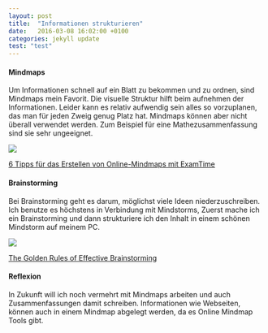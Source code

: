 ```yaml
---
layout: post
title:  "Informationen strukturieren"
date:   2016-03-08 16:02:00 +0100
categories: jekyll update
test: "test"
---
```

#### Mindmaps
Um Informationen schnell auf ein Blatt zu bekommen und zu ordnen, sind Mindmaps mein Favorit. Die visuelle Struktur hilft beim aufnehmen der Informationen. Leider kann es relativ aufwendig sein alles so vorzuplanen, das man für jeden Zweig genug Platz hat. Mindmaps können aber nicht überall verwendet werden. Zum Beispiel für eine Mathezusammenfassung sind sie sehr ungeeignet.

<div class="thumbnail">
	<img src="https://infode.examtime.com/files/2012/11/Tipps-zum-Erstellen-von-Mindmaps.png" class="img-responsive">
	<p class="text-center">
		<a href="https://www.examtime.com/de/blog/6-tipps-fur-das-erstellen-von-online-mindmaps-mit-examtime/">
			6 Tipps für das Erstellen von Online-Mindmaps mit ExamTime
		</a>
	</p>
</div>

#### Brainstorming
Bei Brainstorming geht es darum, möglichst viele Ideen niederzuschreiben. Ich benutze es höchstens in Verbindung mit Mindstorms, Zuerst mache ich ein Brainstorming und dann strukturiere ich den Inhalt in einem schönen Mindstorm auf meinem PC.
<div class="thumbnail">
	<img src="http://goalsandachievements.com/wp-content/uploads/2013/12/brainstorming-design-engine.png" class="img-responsive">
	<p class="text-center">
		<a href="http://goalsandachievements.com/career/leadership-creativity-the-golden-rules-of-effective-brainstorming/">
			The Golden Rules of Effective Brainstorming
		</a>
	</p>
</div>

#### Reflexion
In Zukunft will ich noch vermehrt mit Mindmaps arbeiten und auch Zusammenfassungen damit schreiben. Informationen wie Webseiten, können auch in einem Mindmap abgelegt werden, da es Online Mindmap Tools gibt.